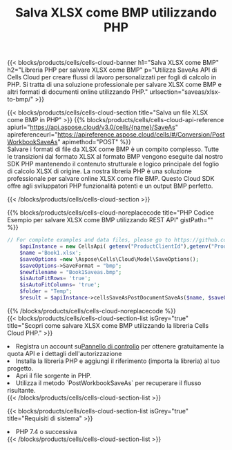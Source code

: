﻿---
title:  Salva XLSX come BMP utilizzando PHP
description:  Utilizzando Aspose.Cells Cloud SDK per PHP per salvare il file in formato XLSX come file in formato BMP.
kwords: Excel, Save XLSX as BMP, REST, PHP
howto: How to save XLSX as BMP using Aspose.Cells Cloud PHP library.
---
{{< blocks/products/cells/cells-cloud-banner h1="Salva XLSX come BMP" h2="Libreria PHP per salvare XLSX come BMP" p="Utilizza SaveAs API di Cells Cloud per creare flussi di lavoro personalizzati per fogli di calcolo in PHP. Si tratta di una soluzione professionale per salvare XLSX come BMP e altri formati di documenti online utilizzando PHP." urlsection="saveas/xlsx-to-bmp/" >}}

{{< blocks/products/cells/cells-cloud-section title="Salva un file XLSX come BMP in PHP" >}}
{{% blocks/products/cells/cells-cloud-api-reference apiurl="https://api.aspose.cloud/v3.0/cells/{name}/SaveAs" apireferenceurl="https://apireference.aspose.cloud/cells/#/Conversion/PostWorkbookSaveAs" apimethod="POST" %}}
<br/>
Salvare i formati di file da XLSX come BMP è un compito complesso. Tutte le transizioni dal formato XLSX al formato BMP vengono eseguite dal nostro SDK PHP mantenendo il contenuto strutturale e logico principale del foglio di calcolo XLSX di origine. La nostra libreria PHP è una soluzione professionale per salvare online XLSX come file BMP. Questo Cloud SDK offre agli sviluppatori PHP funzionalità potenti e un output BMP perfetto.

{{< /blocks/products/cells/cells-cloud-section >}}

{{% blocks/products/cells/cells-cloud-noreplacecode title="PHP Codice Esempio per salvare XLSX come BMP utilizzando REST API" gistPath="" %}}
  
```php
// For complete examples and data files, please go to https://github.com/aspose-cells-cloud/aspose-cells-cloud-php/
    $apiInstance = new CellsApi( getenv("ProductClientId"),getenv("ProductClientSecret") );
    $name ='Book1.xlsx';
    $saveOptions =new \Aspose\Cells\Cloud\Model\SaveOptions();
    $saveOptions->SaveFormat = "bmp";
    $newfilename = "Book1Saveas.bmp";
    $isAutoFitRows= 'true';
    $isAutoFitColumns= 'true';
    $folder = "Temp";
    $result = $apiInstance->cellsSaveAsPostDocumentSaveAs($name, $saveOptions, $newfilename,$isAutoFitRows, $isAutoFitColumns, $folder);
```
  
{{% /blocks/products/cells/cells-cloud-noreplacecode %}}
<br/>
{{< blocks/products/cells/cells-cloud-section-list isGrey="true" title="Scopri come salvare XLSX come BMP utilizzando la libreria Cells Cloud PHP." >}}
<li> Registra un account su<a href="https://dashboard.aspose.cloud/">Pannello di controllo</a> per ottenere gratuitamente la quota API e i dettagli dell'autorizzazione</li>
<li>Installa la libreria PHP e aggiungi il riferimento (importa la libreria) al tuo progetto.</li>
<li>Apri il file sorgente in PHP.</li>
<li>Utilizza il metodo `PostWorkbookSaveAs` per recuperare il flusso risultante.</li>
{{< /blocks/products/cells/cells-cloud-section-list >}}

{{< blocks/products/cells/cells-cloud-section-list isGrey="true" title="Requisiti di sistema" >}}
<li>PHP 7.4 o successiva</li>
{{< /blocks/products/cells/cells-cloud-section-list >}}
